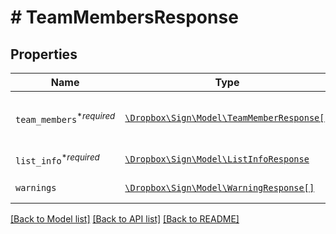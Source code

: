 # # TeamMembersResponse



## Properties

Name | Type | Description | Notes
------------ | ------------- | ------------- | -------------
| `team_members`<sup>*_required_</sup> | [```\Dropbox\Sign\Model\TeamMemberResponse[]```](TeamMemberResponse.md) | REPLACE_ME_WITH_DESCRIPTION_BEGIN Contains a list of team members and their roles for a specific team. REPLACE_ME_WITH_DESCRIPTION_END |  |
| `list_info`<sup>*_required_</sup> | [```\Dropbox\Sign\Model\ListInfoResponse```](ListInfoResponse.md) | REPLACE_ME_WITH_DESCRIPTION_BEGIN  REPLACE_ME_WITH_DESCRIPTION_END |  |
| `warnings` | [```\Dropbox\Sign\Model\WarningResponse[]```](WarningResponse.md) | REPLACE_ME_WITH_DESCRIPTION_BEGIN  REPLACE_ME_WITH_DESCRIPTION_END |  |

[[Back to Model list]](../../README.md#models) [[Back to API list]](../../README.md#endpoints) [[Back to README]](../../README.md)
